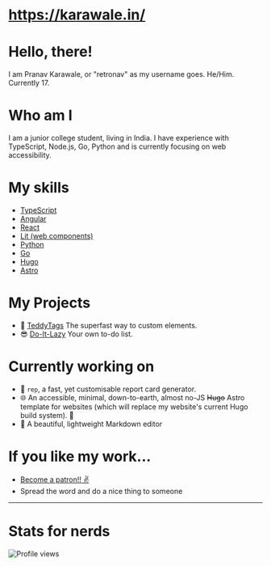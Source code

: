 # https://karawale.in/
# Hello, there!
I am Pranav Karawale, or "retronav" as my username goes. He/Him. Currently 17.

# Who am I
I am a junior college student, living in India. I have experience with TypeScript, Node.js, Go, Python and is currently focusing on web accessibility.

# My skills
* [TypeScript](https://typescriptlang.org)
* [Angular](https://angular.io)
* [React](https://reactjs.org)
* [Lit (web components)](https://lit.dev)
* [Python](https://python.org)
* [Go](https://go.dev)
* [Hugo](https://gohugo.io)
* [Astro](https://astro.build)

# My Projects
* :bear: [TeddyTags](https://teddy.js.org) The superfast way to custom elements.
* :sunglasses: [Do-It-Lazy](https://obnoxiousnerd.github.io/do-it-lazy) Your own to-do list.

# Currently working on
* 🧾 `rep`, a fast, yet customisable report card generator.
* 🌐 An accessible, minimal, down-to-earth, almost no-JS ~~Hugo~~ Astro template for websites (which will replace my website's current Hugo build system). 🤫
* 📄 A beautiful, lightweight Markdown editor

# If you like my work...
* [Become a patron!! ✌](https://patreon.com/obnoxiousnerd)
* Spread the word and do a nice thing to someone

-------------

# Stats for nerds
![Profile views](https://gpvc.arturio.dev/obnoxiousnerd)
